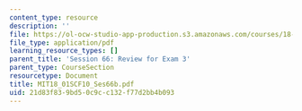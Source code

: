 ```yaml
---
content_type: resource
description: ''
file: https://ol-ocw-studio-app-production.s3.amazonaws.com/courses/18-01sc-single-variable-calculus-fall-2010/21d83f839bd50c9cc132f77d2bb4b093_MIT18_01SCF10_Ses66b.pdf
file_type: application/pdf
learning_resource_types: []
parent_title: 'Session 66: Review for Exam 3'
parent_type: CourseSection
resourcetype: Document
title: MIT18_01SCF10_Ses66b.pdf
uid: 21d83f83-9bd5-0c9c-c132-f77d2bb4b093
---
```

